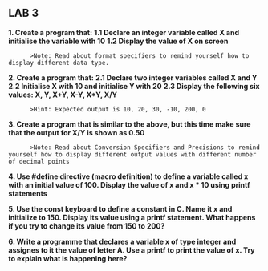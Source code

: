 ## LAB 3

**1. Create a program that:**
          **1.1 Declare an integer variable called X and initialise the variable with 10**
          **1.2 Display the value of X on screen**

          >Note: Read about format specifiers to remind yourself how to display different data type.

**2. Create a program that:**
          **2.1 Declare two integer variables called X and Y**
          **2.2 Initialise X with 10 and initialise Y with 20**
          **2.3 Display the following six values: X, Y, X+Y, X-Y, X*Y, X/Y**

          >Hint: Expected output is 10, 20, 30, -10, 200, 0

**3. Create a program that is similar to the above, but this time make sure that the output for X/Y is shown as 0.50**

          >Note: Read about Conversion Specifiers and Precisions to remind yourself how to display different output values with different number of decimal points



**4. Use #define directive (macro definition) to define a variable called x with an initial value of 100. Display the value of x and x * 10 using printf statements**



**5. Use the const keyboard to define a constant in C. Name it x and initialize to 150. Display its value using a printf statement. What happens if you try to change its value from 150 to 200?**



**6. Write a programme that declares a variable x of type integer and assignes to it the value of letter A. Use a printf to print the value of x. Try to explain what is happening here?**
